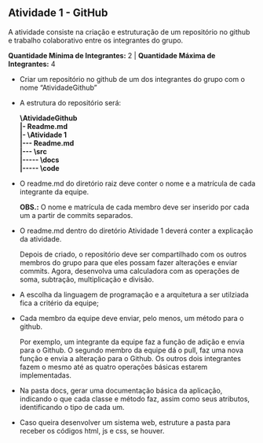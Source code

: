 ## Atividade 1 - GitHub ##

<p> A atividade consiste na criação e estruturação de um repositório no github e trabalho colaborativo entre os integrantes do grupo.
  
**Quantidade Mínima de Integrantes:** 2 |
**Quantidade Máxima de Integrantes:** 4 </p>

* Criar um repositório no github de um dos integrantes do grupo com o nome “AtividadeGithub”
* A estrutura do repositório será:

  **\AtividadeGithub** <br>
  **|- Readme.md** <br>
  **|- \Atividade 1** <br>
  **|--- Readme.md** <br>
  **|--- \src** <br>
  **|----- \docs** <br>
  **|----- \code** <br>

* O readme.md do diretório raiz deve conter o nome e a matrícula de cada integrante da equipe.
  
  **OBS.:** O nome e matrícula de cada membro deve ser inserido por cada um a partir de commits separados.
  
* O readme.md dentro do diretório Atividade 1 deverá conter a explicação da atividade.
  
  Depois de criado, o repositório deve ser compartilhado com os outros membros do grupo para que eles possam fazer alterações e enviar commits. Agora, desenvolva uma calculadora com as operações de soma, subtração, multiplicação e divisão.
  
* A escolha da linguagem de programação e a arquitetura a ser utilziada fica a critério da equipe;
* Cada membro da equipe deve enviar, pelo menos, um método para o github.

  Por exemplo, um integrante da equipe faz a função de adição e envia para o Github. O segundo membro da equipe dá o pull, faz uma nova função e envia a alteração para o Github. Os outros dois integrantes fazem o mesmo até as quatro operações básicas estarem implementadas.

* Na pasta docs, gerar uma documentação básica da aplicação, indicando o que cada classe e método faz, assim como seus atributos, identificando o tipo de cada um.
* Caso queira desenvolver um sistema web, estruture a pasta para receber os códigos html, js e css, se houver.
